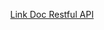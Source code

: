 <p align="center"><a href="https://web.postman.co/workspace/My-Workspace~155e2749-56f4-42b3-8339-c347505ff48c/documentation/5464238-86fe1169-a056-4318-badf-f0f70db052d7" target="_blank">Link Doc Restful API</a></p>
